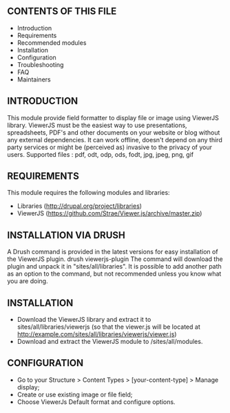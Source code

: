 CONTENTS OF THIS FILE
---------------------

 * Introduction
 * Requirements
 * Recommended modules
 * Installation
 * Configuration
 * Troubleshooting
 * FAQ
 * Maintainers

INTRODUCTION
------------
This module provide field formatter to display file or image using ViewerJS library.
ViewerJS must be the easiest way to use presentations, spreadsheets, PDF's and other documents on your website or blog without any external dependencies.
It can work offline, doesn't depend on any third party services or might be (perceived as) invasive to the privacy of your users.
Supported files : pdf, odt, odp, ods, fodt, jpg, jpeg, png, gif

REQUIREMENTS
------------
This module requires the following modules and libraries:
 - Libraries (http://drupal.org/project/libraries)
 - ViewerJS (https://github.com/Strae/Viewer.js/archive/master.zip)

INSTALLATION VIA DRUSH
------------
A Drush command is provided in the latest versions for easy installation of the ViewerJS plugin.
    drush viewerjs-plugin
The command will download the plugin and unpack it in "sites/all/libraries".
It is possible to add another path as an option to the command, but not recommended unless you know what you are doing.

INSTALLATION
------------
 * Download the ViewerJS library and extract it to sites/all/libraries/viewerjs
   (so that the viewer.js will be located at
   http://example.com/sites/all/libraries/viewerjs/viewer.js)
 * Download and extract the ViewerJS module to /sites/all/modules.

CONFIGURATION
-------------
 * Go to your Structure > Content Types > [your-content-type] > Manage display;
 * Create or use existing image or file field;
 * Choose ViewerJs Default format and configure options.
